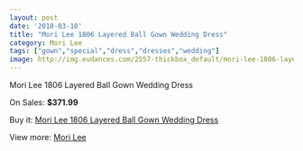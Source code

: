 ```yaml
---
layout: post
date: '2018-03-10'
title: "Mori Lee 1806 Layered Ball Gown Wedding Dress"
category: Mori Lee
tags: ["gown","special","dress","dresses","wedding"]
image: http://img.eudances.com/2557-thickbox_default/mori-lee-1806-layered-ball-gown-wedding-dress.jpg
---
```

Mori Lee 1806 Layered Ball Gown Wedding Dress

On Sales: **$371.99**
<a href="https://www.eudances.com/en/mori-lee/852-mori-lee-1806-layered-ball-gown-wedding-dress.html"><amp-img layout="responsive" width="600" height="600" src="//img.eudances.com/2557-thickbox_default/mori-lee-1806-layered-ball-gown-wedding-dress.jpg" alt="Mori Lee 1806 Layered Ball Gown Wedding Dress 0" /></a>
<a href="https://www.eudances.com/en/mori-lee/852-mori-lee-1806-layered-ball-gown-wedding-dress.html"><amp-img layout="responsive" width="600" height="600" src="//img.eudances.com/2558-thickbox_default/mori-lee-1806-layered-ball-gown-wedding-dress.jpg" alt="Mori Lee 1806 Layered Ball Gown Wedding Dress 1" /></a>

Buy it: [Mori Lee 1806 Layered Ball Gown Wedding Dress](https://www.eudances.com/en/mori-lee/852-mori-lee-1806-layered-ball-gown-wedding-dress.html "Mori Lee 1806 Layered Ball Gown Wedding Dress")

View more: [Mori Lee](https://www.eudances.com/en/9-mori-lee "Mori Lee")